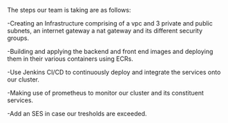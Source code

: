 The steps our team is taking are as follows:

-Creating an Infrastructure comprising of a vpc and 3 private and public subnets, an internet gateway a nat gateway and its different security groups.

-Building and applying the backend and front end images and deploying them in their various containers using ECRs.

-Use Jenkins CI/CD to continuously deploy and integrate the services onto our cluster.

-Making use of prometheus to monitor our cluster and its constituent services.

-Add an SES in case our tresholds are exceeded.
